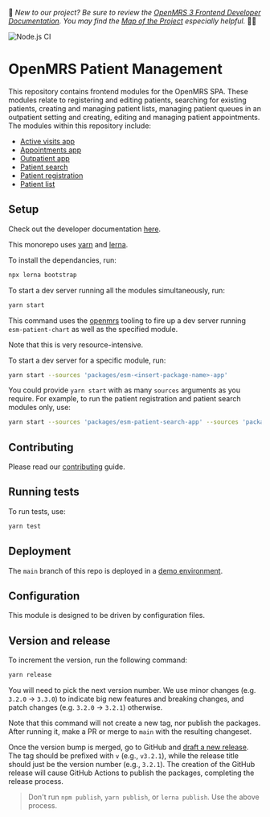 :wave: *New to our project? Be sure to review the [OpenMRS 3 Frontend Developer Documentation](https://openmrs.github.io/openmrs-esm-core/#/). You may find the [Map of the Project](https://openmrs.github.io/openmrs-esm-core/#/main/map) especially helpful.* :teacher:

![Node.js CI](https://github.com/openmrs/openmrs-esm-patient-management/actions/workflows/ci.yml/badge.svg)

# OpenMRS Patient Management

This repository contains frontend modules for the OpenMRS SPA. These modules relate to registering and editing patients, searching for existing patients, creating and managing patient lists, managing patient queues in an outpatient setting and creating, editing and managing patient appointments. The modules within this repository include:

- [Active visits app](packages/esm-active-visits-app/)
- [Appointments app](packages/esm-appointments-app/)
- [Outpatient app](packages/esm-outpatient-app/README.md)
- [Patient search](packages/esm-patient-search-app)
- [Patient registration](packages/esm-patient-registration-app)
- [Patient list](packages/esm-patient-list-app)

## Setup

Check out the developer documentation [here](http://o3-dev.docs.openmrs.org).

This monorepo uses [yarn](https://yarnpkg.com) and [lerna](https://github.com/lerna/lerna).

To install the dependancies, run:
```bash
npx lerna bootstrap
```

To start a dev server running all the modules simultaneously, run:

```bash
yarn start
```

This command uses the [openmrs](https://www.npmjs.com/package/openmrs) tooling to fire up a dev server running `esm-patient-chart` as well as the specified module.

Note that this is very resource-intensive.

To start a dev server for a specific module, run:

```bash
yarn start --sources 'packages/esm-<insert-package-name>-app'
```

You could provide `yarn start` with as many `sources` arguments as you require. For example, to run the patient registration and patient search modules only, use:

```bash
yarn start --sources 'packages/esm-patient-search-app' --sources 'packages/esm-patient-registration-app'
```

## Contributing

Please read our [contributing](http://o3-dev.docs.openmrs.org/#/getting_started/contributing) guide.

## Running tests

To run tests, use:

```sh
yarn test
```

## Deployment

The `main` branch of this repo is deployed in a [demo environment](https://openmrs-spa.org/openmrs/spa).

## Configuration

This module is designed to be driven by configuration files.

## Version and release

To increment the version, run the following command:

```sh
yarn release
```

You will need to pick the next version number. We use minor changes (e.g. `3.2.0` → `3.3.0`)
to indicate big new features and breaking changes, and patch changes (e.g. `3.2.0` → `3.2.1`)
otherwise.

Note that this command will not create a new tag, nor publish the packages.
After running it, make a PR or merge to `main` with the resulting changeset.

Once the version bump is merged, go to GitHub and
[draft a new release](https://github.com/openmrs/openmrs-esm-patient-management/releases/new). 
The tag should be prefixed with `v` (e.g., `v3.2.1`), while the release title
should just be the version number (e.g., `3.2.1`). The creation of the GitHub release
will cause GitHub Actions to publish the packages, completing the release process.

> Don't run `npm publish`, `yarn publish`, or `lerna publish`. Use the above process.

